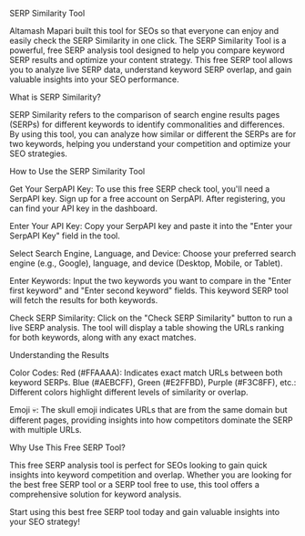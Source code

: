 SERP Similarity Tool

Altamash Mapari built this tool for SEOs so that everyone can enjoy and easily check the SERP Similarity in one click. The SERP Similarity Tool is a powerful, free SERP analysis tool designed to help you compare keyword SERP results and optimize your content strategy. This free SERP tool allows you to analyze live SERP data, understand keyword SERP overlap, and gain valuable insights into your SEO performance.

What is SERP Similarity?

SERP Similarity refers to the comparison of search engine results pages (SERPs) for different keywords to identify commonalities and differences. By using this tool, you can analyze how similar or different the SERPs are for two keywords, helping you understand your competition and optimize your SEO strategies.

How to Use the SERP Similarity Tool

Get Your SerpAPI Key:
To use this free SERP check tool, you'll need a SerpAPI key. Sign up for a free account on SerpAPI. After registering, you can find your API key in the dashboard.

Enter Your API Key:
Copy your SerpAPI key and paste it into the "Enter your SerpAPI Key" field in the tool.

Select Search Engine, Language, and Device:
Choose your preferred search engine (e.g., Google), language, and device (Desktop, Mobile, or Tablet).

Enter Keywords:
Input the two keywords you want to compare in the "Enter first keyword" and "Enter second keyword" fields. This keyword SERP tool will fetch the results for both keywords.

Check SERP Similarity:
Click on the "Check SERP Similarity" button to run a live SERP analysis. The tool will display a table showing the URLs ranking for both keywords, along with any exact matches.

Understanding the Results

Color Codes:
Red (#FFAAAA): Indicates exact match URLs between both keyword SERPs.
Blue (#AEBCFF), Green (#E2FFBD), Purple (#F3C8FF), etc.: Different colors highlight different levels of similarity or overlap.

Emoji 💀: The skull emoji indicates URLs that are from the same domain but different pages, providing insights into how competitors dominate the SERP with multiple URLs.

Why Use This Free SERP Tool?

This free SERP analysis tool is perfect for SEOs looking to gain quick insights into keyword competition and overlap. Whether you are looking for the best free SERP tool or a SERP tool free to use, this tool offers a comprehensive solution for keyword analysis.

Start using this best free SERP tool today and gain valuable insights into your SEO strategy!
